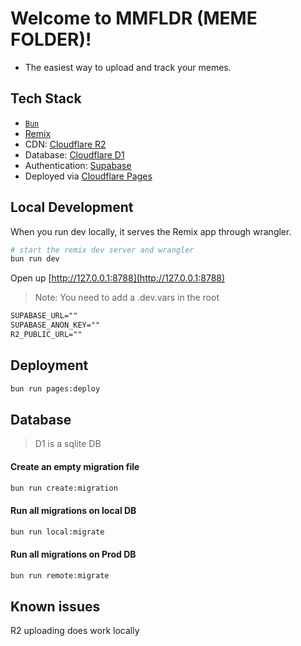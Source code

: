 # Welcome to MMFLDR (MEME FOLDER)!

- The easiest way to upload and track your memes.

## Tech Stack

- [`Bun`](https://bun.sh/docs)
- [Remix](https://remix.run/docs)
- CDN: [Cloudflare R2](https://developers.cloudflare.com/r2/)
- Database: [Cloudflare D1](https://developers.cloudflare.com/d1/)
- Authentication: [Supabase](https://supabase.io/)
- Deployed via [Cloudflare Pages](https://developers.cloudflare.com/pages)

## Local Development

When you run dev locally, it serves the Remix app through wrangler.

```sh
# start the remix dev server and wrangler
bun run dev
```

Open up [http://127.0.0.1:8788](http://127.0.0.1:8788)

> Note: You need to add a .dev.vars in the root

```md
SUPABASE_URL=""
SUPABASE_ANON_KEY=""
R2_PUBLIC_URL=""
```

## Deployment

```sh
bun run pages:deploy
```

## Database

> D1 is a sqlite DB

#### Create an empty migration file

```sh
bun run create:migration
```

#### Run all migrations on local DB

```sh
bun run local:migrate
```

#### Run all migrations on Prod DB

```sh
bun run remote:migrate
```

## Known issues

R2 uploading does work locally
